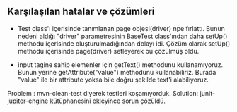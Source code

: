 
## Karşılaşılan hatalar ve çözümleri
 
* Test class'ı içerisinde tanımlanan page objesi(driver) npe fırlattı. Bunun nedeni aldığı "driver"
parametresinin BaseTest class'ından daha setUp() methodu içerisinde oluşturulmadığından dolayı idi.
  Çözüm olarak setUp() methodu içerisinde page(driver) setleyerek bu çözülmüş oldu.
  
* input tagine sahip elemenler için getText() methodunu kullanamıyoruz. Bunun yerine getAttribute("value")
methodunu kullanabiliriz. Burada "value" ile bir attribute yoksa bile doğru şekilde text'i alabiliyoruz.
  

Problem : mvn-clean-test diyerek testleri koşamıyorduk.
Solution: junit-jupiter-engine kütüphanesini ekleyince sorun çözüldü.